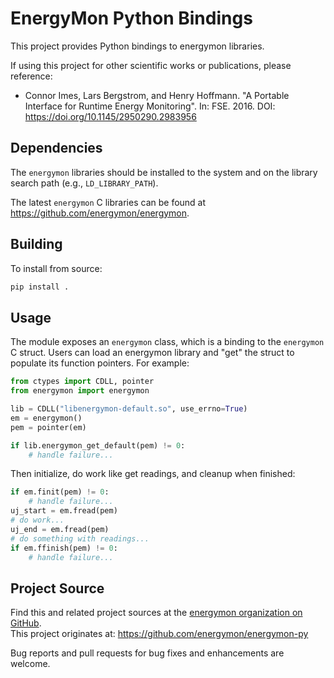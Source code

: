 # EnergyMon Python Bindings

This project provides Python bindings to energymon libraries.

If using this project for other scientific works or publications, please reference:

* Connor Imes, Lars Bergstrom, and Henry Hoffmann. "A Portable Interface for Runtime Energy Monitoring". In: FSE. 2016. DOI: https://doi.org/10.1145/2950290.2983956


## Dependencies

The `energymon` libraries should be installed to the system and on the library search path (e.g., `LD_LIBRARY_PATH`).

The latest `energymon` C libraries can be found at https://github.com/energymon/energymon.


## Building

To install from source:

```sh
pip install .
```


## Usage

The module exposes an `energymon` class, which is a binding to the `energymon` C struct.
Users can load an energymon library and "get" the struct to populate its function pointers.
For example:

```Python
from ctypes import CDLL, pointer
from energymon import energymon

lib = CDLL("libenergymon-default.so", use_errno=True)
em = energymon()
pem = pointer(em)

if lib.energymon_get_default(pem) != 0:
    # handle failure...
```

Then initialize, do work like get readings, and cleanup when finished:

```Python
if em.finit(pem) != 0:
    # handle failure...
uj_start = em.fread(pem)
# do work...
uj_end = em.fread(pem)
# do something with readings...
if em.ffinish(pem) != 0:
    # handle failure...
```


## Project Source

Find this and related project sources at the [energymon organization on GitHub](https://github.com/energymon).  
This project originates at: https://github.com/energymon/energymon-py

Bug reports and pull requests for bug fixes and enhancements are welcome.
